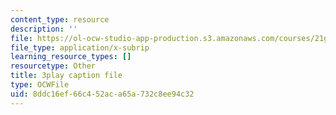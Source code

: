 ```yaml
---
content_type: resource
description: ''
file: https://ol-ocw-studio-app-production.s3.amazonaws.com/courses/21g-503-japanese-iii-fall-2019/8ddc16ef66c452aca65a732c8ee94c32_K12JGiYHcTw.vtt
file_type: application/x-subrip
learning_resource_types: []
resourcetype: Other
title: 3play caption file
type: OCWFile
uid: 8ddc16ef-66c4-52ac-a65a-732c8ee94c32
---
```

